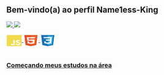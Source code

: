 ## Bem-vindo(a) ao perfil Name1ess-King

 <div>
   <a href="https://github.com/Name1ess-King">
   <img height="180em" src="https://github-readme-stats.vercel.app/api?username=Name1ess-King&show_icons=true&theme=synthwavw&include_all_commits=true&count_private=true"/>
   <img height="180em" src="https://github-readme-stats.vercel.app/api/top-langs/?username=Name1ess-King&layout=compact&langs_count=6&theme=tokyonight"/>
</div>
    
<div style="display: inline_block"><br>
  <img align="center" alt="Js" height="30" width="40" src="https://raw.githubusercontent.com/devicons/devicon/master/icons/javascript/javascript-plain.svg">
  <img align="center" alt="HTML" height="30" width="40" src="https://raw.githubusercontent.com/devicons/devicon/master/icons/html5/html5-original.svg">
  <img align="center" alt="CSS" height="30" width="40" src="https://raw.githubusercontent.com/devicons/devicon/master/icons/css3/css3-original.svg">
</div>
 
<br>
 
### Começando meus estudos na área
 
<div> 
 
</div>
